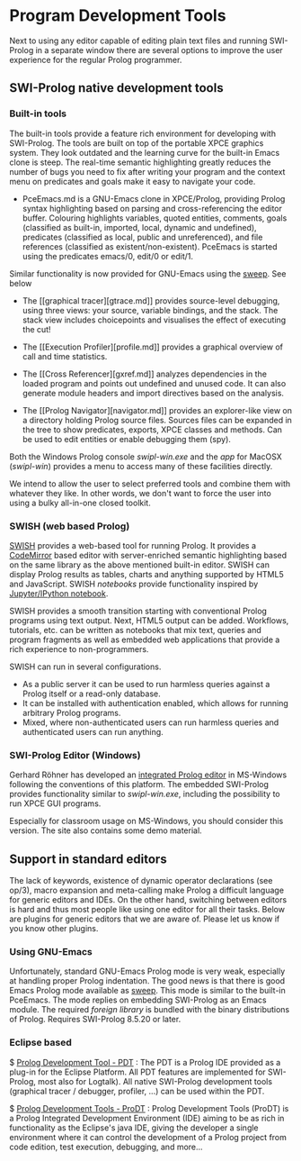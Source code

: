# Program Development Tools

Next to using any editor capable of editing plain text files and
running SWI-Prolog in a separate window there are several options to
improve the user experience for the regular Prolog programmer.

## SWI-Prolog native development tools

### Built-in tools

The built-in tools provide a feature rich environment for developing with
SWI-Prolog. The tools are built on top of the portable XPCE graphics
system. They look outdated and the learning curve for the built-in Emacs
clone is steep. The real-time semantic highlighting greatly reduces the
number of bugs you need to fix after writing your program and the
context menu on predicates and goals make it easy to navigate your code.

  * PceEmacs.md is a GNU-Emacs clone in XPCE/Prolog, providing
  Prolog syntax highlighting based on parsing and
  cross-referencing the editor buffer. Colouring highlights variables,
  quoted entities, comments, goals (classified as
  built-in, imported, local, dynamic and undefined), predicates
  (classified as local, public and unreferenced), and file references
  (classified as existent/non-existent). PceEmacs is started using
  the predicates emacs/0, edit/0 or edit/1.

  Similar functionality is now provided for GNU-Emacs using the
  [sweep](https://eshelyaron.com/sweep.html).  See below

  * The [[graphical tracer][gtrace.md]] provides source-level
  debugging, using three views: your source, variable bindings, and
  the stack. The stack view includes choicepoints and visualises
  the effect of executing the cut!

  * The [[Execution Profiler][profile.md]] provides a graphical
  overview of call and time statistics.

  * The [[Cross Referencer][gxref.md]] analyzes dependencies in
  the loaded program and points out undefined and unused code. It
  can also generate module headers and import directives based on
  the analysis.

  * The [[Prolog Navigator][navigator.md]] provides an
  explorer-like view on a directory holding Prolog source files.
  Sources files can be expanded in the tree to show predicates,
  exports, XPCE classes and methods. Can be used to edit entities
  or enable debugging them (spy).

Both the Windows Prolog console *swipl-win.exe* and the _app_ for MacOSX
(*swipl-win*) provides a menu to access many of these facilities
directly.

We intend to allow the user to select preferred tools and combine them
with whatever they like. In other words, we don't want to force the user into
using a bulky all-in-one closed toolkit.

### SWISH (web based Prolog)

[SWISH](http://swish.swi-prolog.org) provides a web-based tool for
running Prolog. It provides a [CodeMirror](https://codemirror.net/)
based editor with server-enriched semantic highlighting based on the
same library as the above mentioned built-in editor. SWISH can display
Prolog results as tables, charts and anything supported by HTML5 and
JavaScript. SWISH *notebooks* provide functionality inspired by
[Jupyter/IPython notebook](https://ipython.org/).

SWISH provides a smooth transition starting with conventional Prolog
programs using text output. Next, HTML5 output can be added. Workflows,
tutorials, etc. can be written as notebooks that mix text, queries and
program fragments as well as embedded web applications that provide a
rich experience to non-programmers.

SWISH can run in several configurations.

  - As a public server it can be used to run harmless queries against
    a Prolog itself or a read-only database.
  - It can be installed with authentication enabled, which allows
    for running arbitrary Prolog programs.
  - Mixed, where non-authenticated users can run harmless queries and
    authenticated users can run anything.

### SWI-Prolog Editor (Windows)

Gerhard Röhner has developed an [integrated Prolog editor](<swieditor:>) in
MS-Windows following the conventions of this platform. The embedded
SWI-Prolog provides functionality similar to *swipl-win.exe*,
including the possibility to run XPCE GUI programs.

Especially for classroom usage on MS-Windows, you should consider this
version. The site also contains some demo material.

## Support in standard editors

The lack of keywords, existence of dynamic operator declarations (see
op/3), macro expansion and meta-calling make Prolog a difficult language
for generic editors and IDEs. On the other hand, switching between
editors is hard and thus most people like using one editor for all their
tasks. Below are plugins for generic editors that we are aware of.
Please let us know if you know other plugins.


### Using GNU-Emacs

Unfortunately, standard GNU-Emacs Prolog mode is very weak, especially at
handling proper Prolog indentation. The good news is that there is good
Emacs Prolog mode available as [sweep](https://eshelyaron.com/sweep.html).
This mode is similar to the built-in PceEmacs.  The mode replies on embedding
SWI-Prolog as an Emacs module.  The required _foreign library_ is bundled
with the binary distributions of Prolog.  Requires SWI-Prolog 8.5.20 or later.

### Eclipse based

  $ [Prolog Development Tool - PDT](http://sewiki.iai.uni-bonn.de/research/pdt/) :
  The PDT is a Prolog IDE provided as a plug-in for the Eclipse
  Platform. All PDT features are implemented for SWI-Prolog, most also for
  Logtalk). All native SWI-Prolog development tools (graphical tracer /
  debugger, profiler, ...) can be used within the PDT.

  $ [Prolog Development Tools - ProDT](http://prodevtools.sourceforge.net/) :
  Prolog Development Tools (ProDT) is a Prolog Integrated Development
  Environment (IDE) aiming to be as rich in functionality as the Eclipse's
  java IDE, giving the developer a single environment where it can control
  the development of a Prolog project from code edition, test execution,
  debugging, and more...

